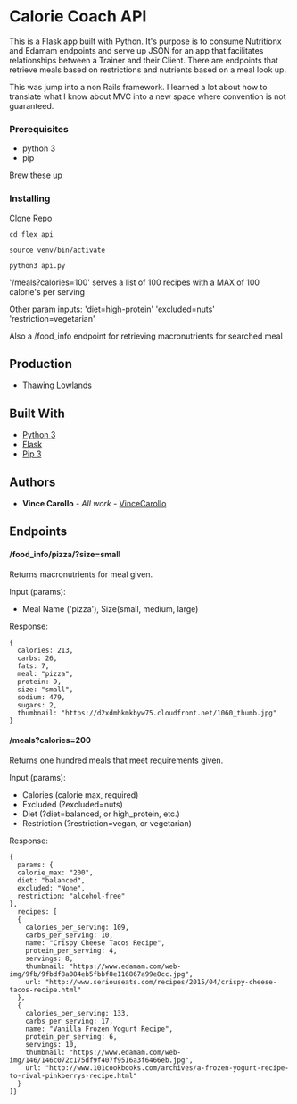 # Calorie Coach API

This is a Flask app built with Python. It's purpose is to consume Nutritionx and Edamam endpoints and serve up JSON for an app that facilitates relationships between a Trainer and their Client. There are endpoints that retrieve meals based on restrictions and nutrients based on a meal look up.

This was jump into a non Rails framework. I learned a lot about how to translate what I know about MVC into a new space where convention is not guaranteed.

### Prerequisites

- python 3
- pip

Brew these up

### Installing

Clone Repo

```
cd flex_api

source venv/bin/activate

python3 api.py
```

'/meals?calories=100' serves a list of 100 recipes with a MAX of 100 calorie's per serving

Other param inputs:
'diet=high-protein'
'excluded=nuts'
'restriction=vegetarian'

Also a /food_info endpoint for retrieving macronutrients for searched meal

## Production

* [Thawing Lowlands](https://thawing-lowlands-89167.herokuapp.com)

## Built With

* [Python 3](https://www.python.org/download/releases/3.0/)
* [Flask](https://flask.palletsprojects.com/en/1.1.x/)
* [Pip 3](https://pip.pypa.io/en/stable/)

## Authors

* **Vince Carollo** - *All work* - [VinceCarollo](https://github.com/VinceCarollo)

## Endpoints

#### /food_info/pizza/?size=small

Returns macronutrients for meal given.

Input (params):
- Meal Name ('pizza'), Size(small, medium, large)

Response:
```
{
  calories: 213,
  carbs: 26,
  fats: 7,
  meal: "pizza",
  protein: 9,
  size: "small",
  sodium: 479,
  sugars: 2,
  thumbnail: "https://d2xdmhkmkbyw75.cloudfront.net/1060_thumb.jpg"
}
```

#### /meals?calories=200

Returns one hundred meals that meet requirements given.

Input (params):
- Calories (calorie max, required)
- Excluded (?excluded=nuts)
- Diet (?diet=balanced, or high_protein, etc.)
- Restriction (?restriction=vegan, or vegetarian)

Response:
```
{
  params: {
  calorie_max: "200",
  diet: "balanced",
  excluded: "None",
  restriction: "alcohol-free"
},
  recipes: [
  {
    calories_per_serving: 109,
    carbs_per_serving: 10,
    name: "Crispy Cheese Tacos Recipe",
    protein_per_serving: 4,
    servings: 8,
    thumbnail: "https://www.edamam.com/web-img/9fb/9fbdf8a084eb5fbbf8e116867a99e8cc.jpg",
    url: "http://www.seriouseats.com/recipes/2015/04/crispy-cheese-tacos-recipe.html"
  },
  {
    calories_per_serving: 133,
    carbs_per_serving: 17,
    name: "Vanilla Frozen Yogurt Recipe",
    protein_per_serving: 6,
    servings: 10,
    thumbnail: "https://www.edamam.com/web-img/146/146c072c175df9f407f9516a3f6466eb.jpg",
    url: "http://www.101cookbooks.com/archives/a-frozen-yogurt-recipe-to-rival-pinkberrys-recipe.html"
  }
]}
```
